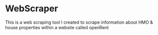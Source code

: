 # WebScraper

This is a web scraping tool I created to scrape information about HMO & house properties within a website called openRent
